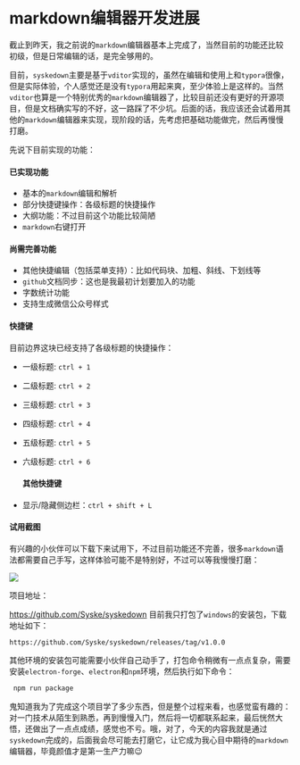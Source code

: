 # markdown编辑器开发进展

截止到昨天，我之前说的`markdown`编辑器基本上完成了，当然目前的功能还比较初级，但是日常编辑的话，是完全够用的。

目前，`syskedown`主要是基于`vditor`实现的，虽然在编辑和使用上和`typora`很像，但是实际体验，个人感觉还是没有`typora`用起来爽，至少体验上是这样的。当然`vditor`也算是一个特别优秀的`markdown`编辑器了，比较目前还没有更好的开源项目，但是文档确实写的不好，这一路踩了不少坑。后面的话，我应该还会试着用其他的`markdown`编辑器来实现，现阶段的话，先考虑把基础功能做完，然后再慢慢打磨。

先说下目前实现的功能：

#### 已实现功能

- 基本的`markdown`编辑和解析
- 部分快捷键操作：各级标题的快捷操作
- 大纲功能：不过目前这个功能比较简陋
- `markdown`右键打开


#### 尚需完善功能

- 其他快捷编辑（包括菜单支持）：比如代码块、加粗、斜线、下划线等
- `github`文档同步：这也是我最初计划要加入的功能
- 字数统计功能
- 支持生成微信公众号样式


#### 快捷键

目前边界这块已经支持了各级标题的快捷操作：

- 一级标题: `ctrl + 1`
- 二级标题: `ctrl + 2`
- 三级标题: `ctrl + 3`
- 四级标题: `ctrl + 4`
- 五级标题: `ctrl + 5`
- 六级标题: `ctrl + 6`

  #### 其他快捷键
- 显示/隐藏侧边栏：`ctrl + shift + L`


#### 试用截图

有兴趣的小伙伴可以下载下来试用下，不过目前功能还不完善，很多`markdown`语法都需要自己手写，这样体验可能不是特别好，不过可以等我慢慢打磨：

![](https://syske-pic-bed.oss-cn-hangzhou.aliyuncs.com/imgs/images/20220112221041.png)

项目地址：

https://github.com/Syske/syskedown
目前我只打包了`windows`的安装包，下载地址如下：

```
https://github.com/Syske/syskedown/releases/tag/v1.0.0
```
其他环境的安装包可能需要小伙伴自己动手了，打包命令稍微有一点点复杂，需要安装`electron-forge`、`electron`和`npm`环境，然后执行如下命令：

```bash
 npm run package
```
鬼知道我为了完成这个项目学了多少东西，但是整个过程来看，也感觉蛮有趣的：对一门技术从陌生到熟悉，再到慢慢入门，然后将一切都联系起来，最后恍然大悟，还做出了一点点成绩，感觉也不亏。哦，对了，今天的内容我就是通过`syskedown`完成的，后面我会尽可能去打磨它，让它成为我心目中期待的`markdown`编辑器，毕竟颜值才是第一生产力嘛😉
